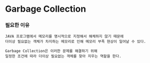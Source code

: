 # Garbage Collection

### 필요한 이유

```
JAVA 프로그램에서 메모리를 명시적으로 지정해서 해체하지 않기 때문에 
더이상 필요없는 객체가 차지하는 메모리로 인해 메모리 부족 현상이 일어날 수 있다. 

Garbage Collection은 이러한 문제를 해결하기 위해 
일정한 조건에 따라 더이상 필요없는 객체를 찾아 지우는 역할을 한다.
```
